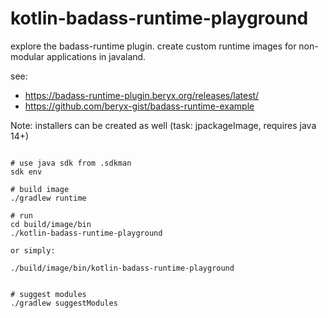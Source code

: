 # kotlin-badass-runtime-playground
explore the badass-runtime plugin. create custom runtime images for non-modular applications in javaland.

see:
- https://badass-runtime-plugin.beryx.org/releases/latest/
- https://github.com/beryx-gist/badass-runtime-example

Note: installers can be created as well (task: jpackageImage, requires java 14+)

```

# use java sdk from .sdkman
sdk env

# build image
./gradlew runtime

# run
cd build/image/bin
./kotlin-badass-runtime-playground

or simply:

./build/image/bin/kotlin-badass-runtime-playground


# suggest modules
./gradlew suggestModules
```
